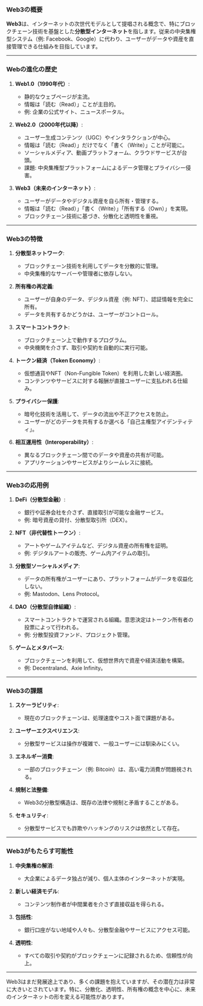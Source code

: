 ### **Web3の概要**

**Web3**は、インターネットの次世代モデルとして提唱される概念で、特にブロックチェーン技術を基盤とした**分散型インターネット**を指します。従来の中央集権型システム（例: Facebook、Google）に代わり、ユーザーがデータや資産を直接管理できる仕組みを目指しています。

---

### **Webの進化の歴史**

1. **Web1.0（1990年代）**:  
   - 静的なウェブページが主流。  
   - 情報は「読む（Read）」ことが主目的。  
   - 例: 企業の公式サイト、ニュースポータル。

2. **Web2.0（2000年代以降）**:  
   - ユーザー生成コンテンツ（UGC）やインタラクションが中心。  
   - 情報は「読む（Read）」だけでなく「書く（Write）」ことが可能に。  
   - ソーシャルメディア、動画プラットフォーム、クラウドサービスが台頭。  
   - 課題: 中央集権型プラットフォームによるデータ管理とプライバシー侵害。

3. **Web3（未来のインターネット）**:  
   - ユーザーがデータやデジタル資産を自ら所有・管理する。  
   - 情報は「読む（Read）」「書く（Write）」「所有する（Own）」を実現。  
   - ブロックチェーン技術に基づき、分散化と透明性を重視。

---

### **Web3の特徴**

1. **分散型ネットワーク**:  
   - ブロックチェーン技術を利用してデータを分散的に管理。
   - 中央集権的なサーバーや管理者に依存しない。

2. **所有権の再定義**:  
   - ユーザーが自身のデータ、デジタル資産（例: NFT）、認証情報を完全に所有。
   - データを共有するかどうかは、ユーザーがコントロール。

3. **スマートコントラクト**:  
   - ブロックチェーン上で動作するプログラム。
   - 中央機関を介さず、取引や契約を自動的に実行可能。

4. **トークン経済（Token Economy）**:  
   - 仮想通貨やNFT（Non-Fungible Token）を利用した新しい経済圏。
   - コンテンツやサービスに対する報酬が直接ユーザーに支払われる仕組み。

5. **プライバシー保護**:  
   - 暗号化技術を活用して、データの流出や不正アクセスを防止。
   - ユーザーがどのデータを共有するか選べる「自己主権型アイデンティティ」。

6. **相互運用性（Interoperability）**:  
   - 異なるブロックチェーン間でのデータや資産の共有が可能。
   - アプリケーションやサービスがよりシームレスに接続。

---

### **Web3の応用例**

1. **DeFi（分散型金融）**:  
   - 銀行や証券会社を介さず、直接取引が可能な金融サービス。
   - 例: 暗号資産の貸付、分散型取引所（DEX）。

2. **NFT（非代替性トークン）**:  
   - アートやゲームアイテムなど、デジタル資産の所有権を証明。
   - 例: デジタルアートの販売、ゲーム内アイテムの取引。

3. **分散型ソーシャルメディア**:  
   - データの所有権がユーザーにあり、プラットフォームがデータを収益化しない。
   - 例: Mastodon、Lens Protocol。

4. **DAO（分散型自律組織）**:  
   - スマートコントラクトで運営される組織。意思決定はトークン所有者の投票によって行われる。
   - 例: 分散型投資ファンド、プロジェクト管理。

5. **ゲームとメタバース**:  
   - ブロックチェーンを利用して、仮想世界内で資産や経済活動を構築。
   - 例: Decentraland、Axie Infinity。

---

### **Web3の課題**

1. **スケーラビリティ**:
   - 現在のブロックチェーンは、処理速度やコスト面で課題がある。

2. **ユーザーエクスペリエンス**:
   - 分散型サービスは操作が複雑で、一般ユーザーには馴染みにくい。

3. **エネルギー消費**:
   - 一部のブロックチェーン（例: Bitcoin）は、高い電力消費が問題視される。

4. **規制と法整備**:
   - Web3の分散型構造は、既存の法律や規制と矛盾することがある。

5. **セキュリティ**:
   - 分散型サービスでも詐欺やハッキングのリスクは依然として存在。

---

### **Web3がもたらす可能性**

1. **中央集権の解消**:
   - 大企業によるデータ独占が減り、個人主体のインターネットが実現。

2. **新しい経済モデル**:
   - コンテンツ制作者が中間業者を介さず直接収益を得られる。

3. **包括性**:
   - 銀行口座がない地域や人々も、分散型金融やサービスにアクセス可能。

4. **透明性**:
   - すべての取引や契約がブロックチェーンに記録されるため、信頼性が向上。

---

Web3はまだ発展途上であり、多くの課題を抱えていますが、その潜在力は非常に大きいとされています。特に、分散化、透明性、所有権の概念を中心に、未来のインターネットの形を変える可能性があります。
